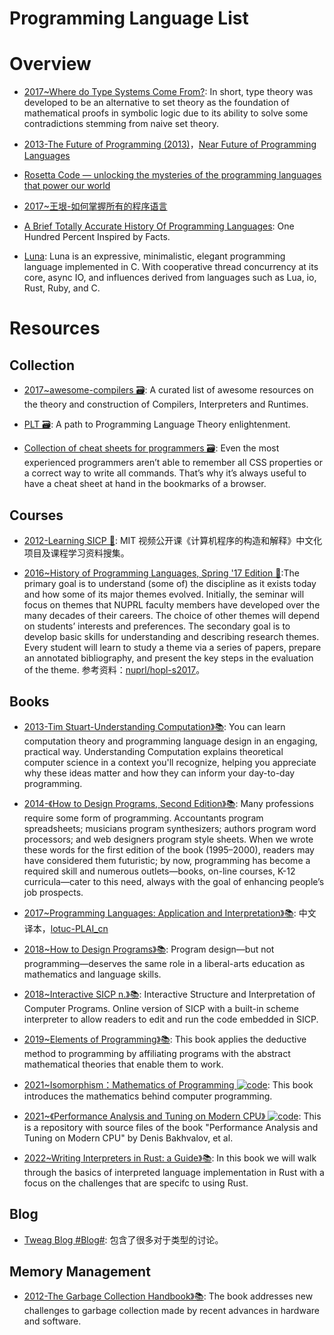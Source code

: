 # Programming Language List

# Overview

- [2017~Where do Type Systems Come From?](http://blog.felipe.rs/2017/07/07/where-do-type-systems-come-from/): In short, type theory was developed to be an alternative to set theory as the foundation of mathematical proofs in symbolic logic due to its ability to solve some contradictions stemming from naive set theory.

- [2013-The Future of Programming (2013)](http://worrydream.com/dbx/)，[Near Future of Programming Languages](http://dev.stephendiehl.com/nearfuture.pdf)

- [Rosetta Code — unlocking the mysteries of the programming languages that power our world](https://medium.freecodecamp.com/rosetta-code-unlocking-the-mysteries-of-the-programming-languages-that-power-our-world-300b787d8401#.phi7tdwd1)

- [2017~王垠-如何掌握所有的程序语言](http://www.yinwang.org/blog-cn/2017/07/06/master-pl)

- [A Brief Totally Accurate History Of Programming Languages](http://t.cn/RHuzOGO): One Hundred Percent Inspired by Facts.

- [Luna](https://github.com/tj/luna): Luna is an expressive, minimalistic, elegant programming language implemented in C. With cooperative thread concurrency at its core, async IO, and influences derived from languages such as Lua, io, Rust, Ruby, and C.

# Resources

## Collection

- [2017~awesome-compilers 🗃️](https://github.com/aalhour/awesome-compilers): A curated list of awesome resources on the theory and construction of Compilers, Interpreters and Runtimes.

- [PLT 🗃️](https://github.com/steshaw/plt): A path to Programming Language Theory enlightenment.

- [Collection of cheat sheets for programmers 🗃️](https://hownot2code.com/2016/09/29/collection-of-cheat-sheets-for-programmers/): Even the most experienced programmers aren’t able to remember all CSS properties or a correct way to write all commands. That’s why it’s always useful to have a cheat sheet at hand in the bookmarks of a browser.

## Courses

- [2012-Learning SICP 🎥](https://github.com/DeathKing/Learning-SICP): MIT 视频公开课《计算机程序的构造和解释》中文化项目及课程学习资料搜集。

- [2016~History of Programming Languages, Spring '17 Edition 🎥](https://felleisen.org/matthias/7480-s21/index.html):The primary goal is to understand (some of) the discipline as it exists today and how some of its major themes evolved. Initially, the seminar will focus on themes that NUPRL faculty members have developed over the many decades of their careers. The choice of other themes will depend on students’ interests and preferences. The secondary goal is to develop basic skills for understanding and describing research themes. Every student will learn to study a theme via a series of papers, prepare an annotated bibliography, and present the key steps in the evaluation of the theme. 参考资料：[nuprl/hopl-s2017](https://github.com/nuprl/hopl-s2017)。

## Books

- [2013-Tim Stuart-Understanding Computation》📚](http://computationbook.com/): You can learn computation theory and programming language design in an engaging, practical way. Understanding Computation explains theoretical computer science in a context you'll recognize, helping you appreciate why these ideas matter and how they can inform your day-to-day programming.

- [2014-《How to Design Programs, Second Edition》📚](https://htdp.org/2023-3-6/Book/part_preface.html#%28part._sec~3asystematic-design%29): Many professions require some form of programming. Accountants program spreadsheets; musicians program synthesizers; authors program word processors; and web designers program style sheets. When we wrote these words for the first edition of the book (1995–2000), readers may have considered them futuristic; by now, programming has become a required skill and numerous outlets—books, on-line courses, K-12 curricula—cater to this need, always with the goal of enhancing people’s job prospects.

- [2017~Programming Languages: Application and Interpretation》📚](http://cs.brown.edu/courses/cs173/2012/book/index.html): 中文译本，[lotuc-PLAI_cn](https://github.com/lotuc/PLAI-cn)

- [2018~How to Design Programs》📚](https://htdp.org/2018-01-06/Book/index.html): Program design—but not programming—deserves the same role in a liberal-arts education as mathematics and language skills.

- [2018~Interactive SICP n.》📚](https://xuanji.appspot.com/isicp/): Interactive Structure and Interpretation of Computer Programs. Online version of SICP with a built-in scheme interpreter to allow readers to edit and run the code embedded in SICP.

- [2019~Elements of Programming》📚](http://elementsofprogramming.com): This book applies the deductive method to programming by affiliating programs with the abstract mathematical theories that enable them to work.

- [2021~Isomorphism：Mathematics of Programming ![code](https://ng-tech.icu/assets/code.svg)](https://github.com/liuxinyu95/unplugged): This book introduces the mathematics behind computer programming.

- [2021~《Performance Analysis and Tuning on Modern CPU》 ![code](https://ng-tech.icu/assets/code.svg)](https://github.com/dendibakh/perf-book): This is a repository with source files of the book "Performance Analysis and Tuning on Modern CPU" by Denis Bakhvalov, et al.

- [2022~Writing Interpreters in Rust: a Guide》📚](https://rust-hosted-langs.github.io/book/introduction.html): In this book we will walk through the basics of interpreted language implementation in Rust with a focus on the challenges that are specifc to using Rust.

## Blog

- [Tweag Blog #Blog#](https://www.tweag.io/blog): 包含了很多对于类型的讨论。

## Memory Management

- [2012-The Garbage Collection Handbook》📚](http://gchandbook.org): The book addresses new challenges to garbage collection made by recent advances in hardware and software.
